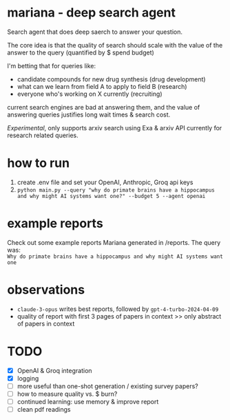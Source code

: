 # mariana - deep search agent

Search agent that does deep saerch to answer your question.    

The core idea is that the quality of search should scale with the value of the answer to the query (quantified by $ spend budget)  

I'm betting that for queries like: 
- candidate compounds for new drug synthesis (drug development)
- what can we learn from field A to apply to field B (research)
- everyone who's working on X currently (recruiting)

current search engines are bad at answering them, and the value of answering queries justifies long wait times & search cost.  

*Experimental*, only supports arxiv search using Exa & arxiv API currently for research related queries.

# how to run
1) create .env file and set your OpenAI, Anthropic, Groq api keys
2) ```python main.py --query "why do primate brains have a hippocampus and why might AI systems want one?" --budget 5 --agent openai```

# example reports
Check out some example reports Mariana generated in /reports. The query was:  
```Why do primate brains have a hippocampus and why might AI systems want one```

# observations
- ```claude-3-opus``` writes best reports, followed by ```gpt-4-turbo-2024-04-09```
- quality of report with first 3 pages of papers in context >> only abstract of papers in context 

# TODO
- [X] OpenAI & Groq integration
- [X] logging
- [ ] more useful than one-shot generation / existing survey papers? 
- [ ] how to measure quality vs. $ burn? 
- [ ] continued learning: use memory & improve report
- [ ] clean pdf readings 